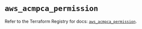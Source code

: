 # `aws_acmpca_permission`

Refer to the Terraform Registry for docs: [`aws_acmpca_permission`](https://registry.terraform.io/providers/hashicorp/aws/5.31.0/docs/resources/acmpca_permission).
